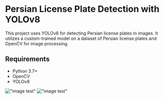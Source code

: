 # Persian License Plate Detection with YOLOv8
This project uses YOLOv8 for detecting Persian license plates in images. It utilizes a custom-trained model on a dataset of Persian license plates and OpenCV for image processing.

## Requirements

- Python 3.7+
- OpenCV
- YOLOv8

!["image test"]()
!["image test"]()
